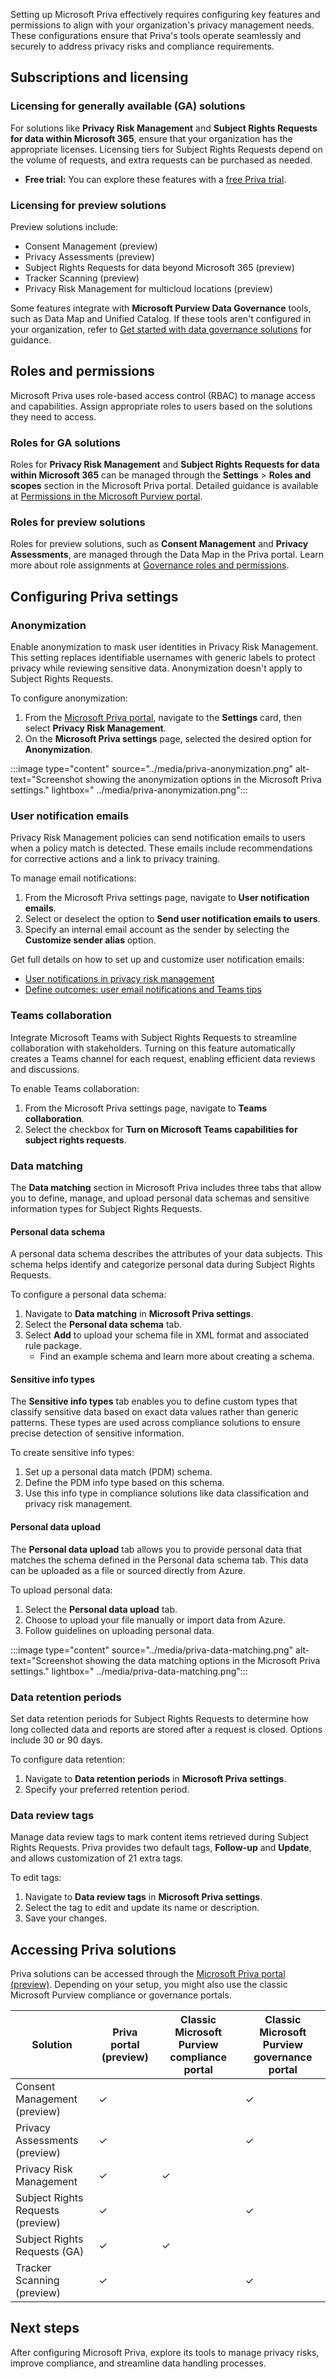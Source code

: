 Setting up Microsoft Priva effectively requires configuring key features and permissions to align with your organization's privacy management needs. These configurations ensure that Priva's tools operate seamlessly and securely to address privacy risks and compliance requirements.

## Subscriptions and licensing

### Licensing for generally available (GA) solutions

For solutions like **Privacy Risk Management** and **Subject Rights Requests for data within Microsoft 365**, ensure that your organization has the appropriate licenses. Licensing tiers for Subject Rights Requests depend on the volume of requests, and extra requests can be purchased as needed.

- **Free trial:** You can explore these features with a [free Priva trial](/privacy/priva/priva-trial?azure-portal=true).

### Licensing for preview solutions

Preview solutions include:

- Consent Management (preview)
- Privacy Assessments (preview)
- Subject Rights Requests for data beyond Microsoft 365 (preview)
- Tracker Scanning (preview)
- Privacy Risk Management for multicloud locations (preview)

Some features integrate with **Microsoft Purview Data Governance** tools, such as Data Map and Unified Catalog. If these tools aren't configured in your organization, refer to [Get started with data governance solutions](/purview/purview-portal?azure-portal=true#get-started-with-data-governance-solutions) for guidance.

## Roles and permissions

Microsoft Priva uses role-based access control (RBAC) to manage access and capabilities. Assign appropriate roles to users based on the solutions they need to access.

### Roles for GA solutions

Roles for **Privacy Risk Management** and **Subject Rights Requests for data within Microsoft 365** can be managed through the **Settings** > **Roles and scopes** section in the Microsoft Priva portal. Detailed guidance is available at [Permissions in the Microsoft Purview portal](/purview/purview-permissions?azure-portal=true).

### Roles for preview solutions

Roles for preview solutions, such as **Consent Management** and **Privacy Assessments**, are managed through the Data Map in the Priva portal. Learn more about role assignments at [Governance roles and permissions](/purview/data-governance-roles-permissions?azure-portal=true).

## Configuring Priva settings

### Anonymization

Enable anonymization to mask user identities in Privacy Risk Management. This setting replaces identifiable usernames with generic labels to protect privacy while reviewing sensitive data. Anonymization doesn't apply to Subject Rights Requests.

To configure anonymization:

1. From the [Microsoft Priva portal](https://purview.microsoft.com/priva?azure-portal=true), navigate to the **Settings** card, then select **Privacy Risk Management**.
1. On the **Microsoft Priva settings** page, selected the desired option for **Anonymization**.

:::image type="content" source="../media/priva-anonymization.png" alt-text="Screenshot showing the anonymization options in the Microsoft Priva settings." lightbox=" ../media/priva-anonymization.png":::

### User notification emails

Privacy Risk Management policies can send notification emails to users when a policy match is detected. These emails include recommendations for corrective actions and a link to privacy training.

To manage email notifications:

1. From the Microsoft Priva settings page, navigate to **User notification emails**.
1. Select or deselect the option to **Send user notification emails to users**.
1. Specify an internal email account as the sender by selecting the **Customize sender alias** option.

Get full details on how to set up and customize user notification emails:

- [User notifications in privacy risk management](/privacy/priva/risk-management-notifications?azure-portal=true)
- [Define outcomes: user email notifications and Teams tips](/privacy/priva/risk-management-policies?azure-portal=true#define-outcomes-user-email-notifications-and-teams-tips)

### Teams collaboration

Integrate Microsoft Teams with Subject Rights Requests to streamline collaboration with stakeholders. Turning on this feature automatically creates a Teams channel for each request, enabling efficient data reviews and discussions.

To enable Teams collaboration:

1. From the Microsoft Priva settings page, navigate to **Teams collaboration**.
1. Select the checkbox for **Turn on Microsoft Teams capabilities for subject rights requests**.

### Data matching

The **Data matching** section in Microsoft Priva includes three tabs that allow you to define, manage, and upload personal data schemas and sensitive information types for Subject Rights Requests.

#### Personal data schema

A personal data schema describes the attributes of your data subjects. This schema helps identify and categorize personal data during Subject Rights Requests.

To configure a personal data schema:

1. Navigate to **Data matching** in **Microsoft Priva settings**.
1. Select the **Personal data schema** tab.
1. Select **Add** to upload your schema file in XML format and associated rule package.
   - Find an example schema and learn more about creating a schema.

#### Sensitive info types

The **Sensitive info types** tab enables you to define custom types that classify sensitive data based on exact data values rather than generic patterns. These types are used across compliance solutions to ensure precise detection of sensitive information.

To create sensitive info types:

1. Set up a personal data match (PDM) schema.
1. Define the PDM info type based on this schema.
1. Use this info type in compliance solutions like data classification and privacy risk management.

#### Personal data upload

The **Personal data upload** tab allows you to provide personal data that matches the schema defined in the Personal data schema tab. This data can be uploaded as a file or sourced directly from Azure.

To upload personal data:

1. Select the **Personal data upload** tab.
1. Choose to upload your file manually or import data from Azure.
1. Follow guidelines on uploading personal data.

:::image type="content" source="../media/priva-data-matching.png" alt-text="Screenshot showing the data matching options in the Microsoft Priva settings." lightbox=" ../media/priva-data-matching.png":::

### Data retention periods

Set data retention periods for Subject Rights Requests to determine how long collected data and reports are stored after a request is closed. Options include 30 or 90 days.

To configure data retention:

1. Navigate to **Data retention periods** in **Microsoft Priva settings**.
1. Specify your preferred retention period.

### Data review tags

Manage data review tags to mark content items retrieved during Subject Rights Requests. Priva provides two default tags, **Follow-up** and **Update**, and allows customization of 21 extra tags.

To edit tags:

1. Navigate to **Data review tags** in **Microsoft Priva settings**.
1. Select the tag to edit and update its name or description.
1. Save your changes.

## Accessing Priva solutions

Priva solutions can be accessed through the [Microsoft Priva portal (preview)](https://purview.microsoft.com/priva?azure-portal=true). Depending on your setup, you might also use the classic Microsoft Purview compliance or governance portals.

| Solution| Priva portal (preview) | Classic Microsoft Purview compliance portal | Classic Microsoft Purview governance portal |
|-----|-----|-----|-----|
| Consent Management (preview) | ✓ | | ✓ |
| Privacy Assessments (preview) | ✓ | | ✓ |
| Privacy Risk Management | ✓  | ✓ | |
| Subject Rights Requests (preview) |✓| | ✓ |
| Subject Rights Requests (GA) | ✓ | ✓ | |
| Tracker Scanning (preview) | ✓ | | ✓ |

## Next steps

After configuring Microsoft Priva, explore its tools to manage privacy risks, improve compliance, and streamline data handling processes.
